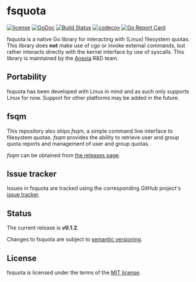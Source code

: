 # fsquota

[![license](https://img.shields.io/github/license/mashape/apistatus.svg?maxAge=2592000)](https://github.com/anexia-it/fsquota/blob/master/LICENSE)
[![GoDoc](https://godoc.org/github.com/anexia-it/fsquota?status.svg)](https://godoc.org/github.com/anexia-it/fsquota)
[![Build Status](https://travis-ci.org/anexia-it/fsquota.svg?branch=master)](https://travis-ci.org/anexia-it/fsquota)
[![codecov](https://codecov.io/gh/anexia-it/fsquota/branch/master/graph/badge.svg)](https://codecov.io/gh/anexia-it/fsquota)
[![Go Report Card](https://goreportcard.com/badge/github.com/anexia-it/fsquota)](https://goreportcard.com/report/github.com/anexia-it/fsquota)


fsquota is a native Go library for interacting with (Linux) filesystem quotas.
This library does **not** make use of cgo or invoke external commands, but rather interacts directly with the kernel interface by use of syscalls.
This library is maintained by the [Anexia](https://www.anexia-it.com/) R&D team.

## Portability

fsquota has been developed with Linux in mind and as such only supports Linux for now.
Support for other platforms may be added in the future.

## fsqm

This repository also ships *fsqm*, a simple command line interface to filesystem quotas. *fsqm* provides the ability to retrieve user and group quota reports and management of user and group quotas.

*fsqm* can be obtained from [the releases page](https://github.com/anexia-it/fsquota/releases).

## Issue tracker

Issues in fsquota are tracked using the corresponding GitHub project's [issue tracker](https://github.com/anexia-it/fsquota/issues).

## Status

The current release is **v0.1.2**.


Changes to fsquota are subject to [semantic versioning](http://semver.org/).

## License

fsquota is licensed under the terms of the [MIT license](https://github.com/anexia-it/fsquota/blob/master/LICENSE).
